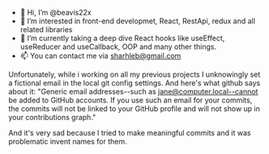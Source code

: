 - 👋 Hi, I’m @beavis22x
- 👀 I’m interested in  front-end developmet, React, RestApi, redux and all related libraries
- 🌱 I’m currently taking a deep dive React hooks like useEffect, useReducer and useCallback, OOP and many other things.
- 📫 You can contact me via sharhleb@gmail.com 

Unfortunately, while i working on all my previous projects I unknowingly set a fictional email in 
the local git config settings. And here's what github says
about it:
"Generic email addresses--such as jane@computer.local--cannot be added to GitHub 
accounts. If you use such an email for your commits, the commits will not be linked 
to your GitHub profile and will not show up in your contributions graph."

And it's very sad because I tried to make meaningful 
commits and it was problematic invent names for them.
